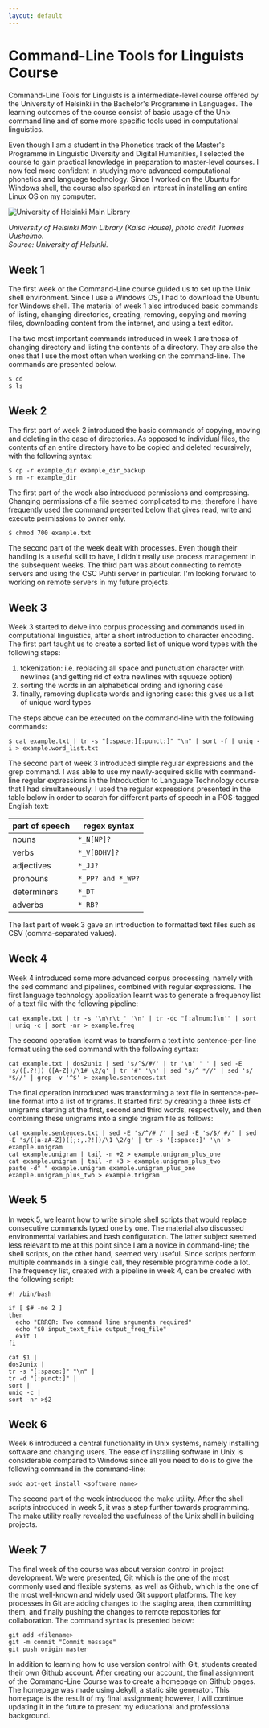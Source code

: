 ```yaml
---
layout: default
---
```


# Command-Line Tools for Linguists Course 

Command-Line Tools for Linguists is a intermediate-level course offered by the University of Helsinki in the Bachelor's Programme in Languages. The learning outcomes of the course consist of basic usage of the Unix command line and of some more specific tools used in computational linguistics.

Even though I am a student in the Phonetics track of the Master's Programme in Linguistic Diversity and Digital Humanities, I selected the course to gain practical knowledge in preparation to master-level courses. I now feel more confident in studying more advanced computational phonetics and language technology. Since I worked on the Ubuntu for Windows shell, the course also sparked an interest in installing an entire Linux OS on my computer.

![University of Helsinki Main Library](https://uni.materialbank.net/NiboWEB/uni/getFile.do?type=thumbnail&uuid=176473&ticket=699303&cartUuid=173956&cart=true&type=thumbnail)

_University of Helsinki Main Library (Kaisa House), photo credit Tuomas Uusheimo.  
Source: University of Helsinki._

## Week 1

The first week or the Command-Line course guided us to set up the Unix shell environment. Since I use a Windows OS, I had to download the Ubuntu for Windows shell. The material of week 1 also introduced basic commands of listing, changing directories, creating, removing, copying and moving files, downloading content from the internet, and using a text editor.

The two most important commands introduced in week 1 are those of changing directory and listing the contents of a directory. They are also the ones that I use the most often when working on the command-line. The commands are presented below.

```
$ cd
$ ls
```

## Week 2

The first part of week 2 introduced the basic commands of copying, moving and deleting in the case of directories. As opposed to individual files, the contents of an entire directory have to be copied and deleted recursively, with the following syntax:

```
$ cp -r example_dir example_dir_backup
$ rm -r example_dir
```
The first part of the week also introduced permissions and compressing. Changing permissions of a file seemed complicated to me; therefore I have frequently used the command presented below that gives read, write and execute permissions to owner only.

```
$ chmod 700 example.txt
```
The second part of the week dealt with processes. Even though their handling is a useful skill to have, I didn't really use process management in the subsequent weeks. The third part was about connecting to remote servers and using the CSC Puhti server in particular. I'm looking forward to working on remote servers in my future projects.

## Week 3

Week 3 started to delve into corpus processing and commands used in computational linguistics, after a short introduction to character encoding. The first part taught us to create a sorted list of unique word types with the following steps:
 1. tokenization: i.e. replacing all space and punctuation character with newlines (and getting rid of extra newlines with squueze option)
 2. sorting the words in an alphabetical ording and ignoring case
 3. finally, removing duplicate words and ignoring case: this gives us a list of unique word types

The steps above can be executed on the command-line with the following commands:
```
$ cat example.txt | tr -s "[:space:][:punct:]" "\n" | sort -f | uniq -i > example.word_list.txt
```
The second part of week 3 introduced simple regular expressions and the grep command. I was able to use my newly-acquired skills with command-line regular expressions in the Introduction to Language Technology course that I had simultaneously. I used the regular expressions presented in the table below in order to search for different parts of speech in a POS-tagged English text:

| part of speech | regex syntax     |
|----------------|------------------|
| nouns          | `*_N[NP]?`       |
| verbs          | `*_V[BDHV]?`     |
| adjectives     | `*_JJ?`          |
| pronouns       | `*_PP? and *_WP?`|
| determiners    | `*_DT`           |
| adverbs        | `*_RB?`          |

The last part of week 3 gave an introduction to formatted text files such as CSV (comma-separated values). 

## Week 4

Week 4 introduced some more advanced corpus processing, namely with the sed command and pipelines, combined with regular expressions. The first language technology application learnt was to generate a frequency list of a text file with the following pipeline:
```
cat example.txt | tr -s '\n\r\t ' '\n' | tr -dc "[:alnum:]\n'" | sort | uniq -c | sort -nr > example.freq
```
The second operation learnt was to transform a text into sentence-per-line format using the sed command with the following syntax:
```
cat example.txt | dos2unix | sed 's/^$/#/' | tr '\n' ' ' | sed -E 's/([.?!]) ([A-Z])/\1# \2/g' | tr '#' '\n' | sed 's/^ *//' | sed 's/ *$//' | grep -v '^$' > example.sentences.txt
```
The final operation introduced was transforming a text file in sentence-per-line format into a list of trigrams. It started first by creating a three lists of unigrams starting at the first, second and third words, respectively, and then combining these unigrams into a single trigram file as follows:
```
cat example.sentences.txt | sed -E 's/^/# /' | sed -E 's/$/ #/' | sed -E 's/([a-zA-Z])([;:,.?!])/\1 \2/g' | tr -s '[:space:]' '\n' > example.unigram
cat example.unigram | tail -n +2 > example.unigram_plus_one
cat example.unigram | tail -n +3 > example.unigram_plus_two
paste -d" " example.unigram example.unigram_plus_one example.unigram_plus_two > example.trigram
```

## Week 5

In week 5, we learnt how to write simple shell scripts that would replace consecutive commands typed one by one. The material also discussed environmental variables and bash configuration. The latter subject seemed less relevant to me at this point since I am a novice in command-line; the shell scripts, on the other hand, seemed very useful. Since scripts perform multiple commands in a single call, they resemble programme code a lot. The frequency list, created with a pipeline in week 4, can be created with the following script:
```
#! /bin/bash

if [ $# -ne 2 ]
then
  echo "ERROR: Two command line arguments required"
  echo "$0 input_text_file output_freq_file"
  exit 1
fi

cat $1 |
dos2unix |
tr -s "[:space:]" "\n" |
tr -d "[:punct:]" |
sort |
uniq -c |
sort -nr >$2
```

## Week 6

Week 6 introduced a central functionality in Unix systems, namely installing software and changing users. The ease of installing software in Unix is considerable compared to Windows since all you need to do is to give the following command in the command-line:
```
sudo apt-get install <software name>
```
The second part of the week introduced the make utility. After the shell scripts introduced in week 5, it was a step further towards programming. The make utility really revealed the usefulness of the Unix shell in building projects.

## Week 7

The final week of the course was about version control in project development. We were presented, Git which is the one of the most commonly used and flexible systems, as well as Github, which is the one of the most well-known and widely used Git support platforms. The key processes in Git are adding changes to the staging area, then committing them, and finally pushing the changes to remote repositories for collaboration. The command syntax is presented below:
```
git add <filename>
git -m commit "Commit message"
git push origin master
```
In addition to learning how to use version control with Git, students created their own Github account. After creating our account, the final assignment of the Command-Line Course was to create a homepage on Github pages. The homepage was made using Jekyll, a static site generator. This homepage is the result of my final assignment; however, I will continue updating it in the future to present my educational and professional background.
